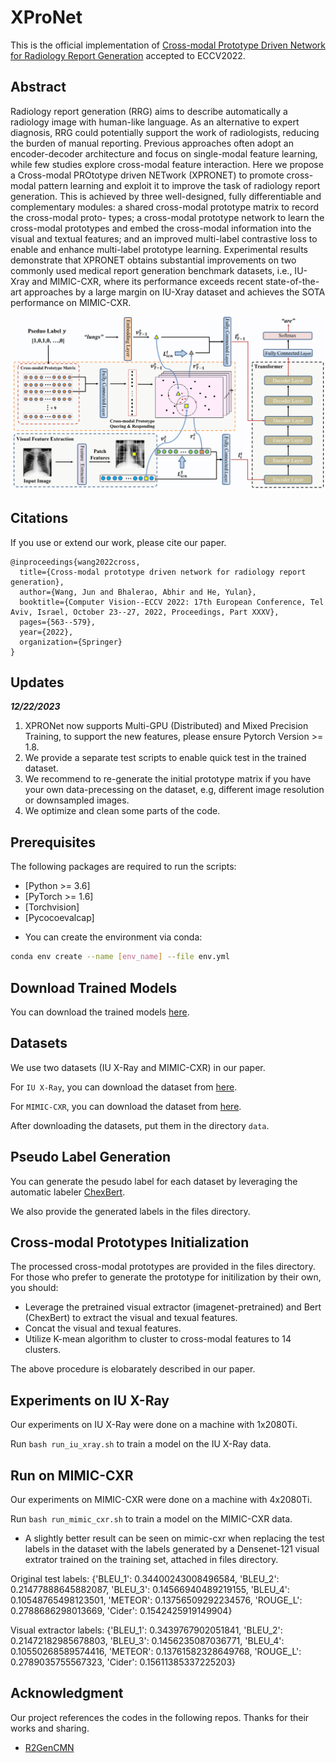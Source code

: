 # XProNet

This is the official implementation of [Cross-modal Prototype Driven Network for Radiology Report Generation](https://arxiv.org/abs/2207.04818) accepted to ECCV2022.

## Abstract

Radiology report generation (RRG) aims to describe automatically a radiology image with human-like language. As an alternative to expert diagnosis, RRG could potentially support the work of radiologists, reducing the burden of manual reporting. Previous approaches often adopt an encoder-decoder architecture and focus on single-modal feature learning, while few studies explore cross-modal feature interaction. Here we propose a Cross-modal PROtotype driven NETwork (XPRONET) to promote cross-modal pattern learning and exploit it to improve the task of radiology report generation. This is achieved by three well-designed, fully differentiable and complementary modules: a shared cross-modal prototype matrix to record the cross-modal proto-
types; a cross-modal prototype network to learn the cross-modal prototypes and embed the cross-modal information into the visual and textual features; and an improved multi-label contrastive loss to enable and enhance multi-label prototype learning. Experimental results demonstrate that XPRONET obtains substantial improvements on two commonly used medical report generation benchmark datasets, i.e., IU-Xray and MIMIC-CXR, where its performance exceeds recent state-of-the-art approaches by a large margin on IU-Xray dataset and achieves the SOTA performance on MIMIC-CXR. 

<img src='architecture.png'>

## Citations

If you use or extend our work, please cite our paper.
```
@inproceedings{wang2022cross,
  title={Cross-modal prototype driven network for radiology report generation},
  author={Wang, Jun and Bhalerao, Abhir and He, Yulan},
  booktitle={Computer Vision--ECCV 2022: 17th European Conference, Tel Aviv, Israel, October 23--27, 2022, Proceedings, Part XXXV},
  pages={563--579},
  year={2022},
  organization={Springer}
}
```

## Updates

***12/22/2023***

1. XPRONet now supports Multi-GPU (Distributed) and Mixed Precision Training, to support the new features, please ensure Pytorch Version >= 1.8.
2. We provide a separate test scripts to enable quick test in the trained dataset.
3. We recommend to re-generate the initial prototype matrix if you have your own data-precessing on the dataset, e.g, different image resolution or downsampled images.
4. We optimize and clean some parts of the code.

## Prerequisites

The following packages are required to run the scripts:
- [Python >= 3.6]
- [PyTorch >= 1.6]
- [Torchvision]
- [Pycocoevalcap]

* You can create the environment via conda:
```bash
conda env create --name [env_name] --file env.yml
```


## Download Trained Models
You can download the trained models [here](https://drive.google.com/drive/folders/1_y_6srL2ZnvDvE_I0YDvdgRzZCNrcMUf?usp=sharing).

## Datasets
We use two datasets (IU X-Ray and MIMIC-CXR) in our paper.

For `IU X-Ray`, you can download the dataset from [here](https://openi.nlm.nih.gov/faq).

For `MIMIC-CXR`, you can download the dataset from [here](https://physionet.org/content/mimic-cxr/2.0.0/).

After downloading the datasets, put them in the directory `data`.

## Pseudo Label Generation
You can generate the pesudo label for each dataset by leveraging the automatic labeler  [ChexBert](https://github.com/stanfordmlgroup/CheXbert).

We also provide the generated labels in the files directory.

## Cross-modal Prototypes Initialization
The processed cross-modal prototypes are provided in the files directory.
For those who prefer to generate the prototype for initilization by their own, you should:
- Leverage the pretrained visual extractor (imagenet-pretrained) and Bert (ChexBert) to extract the visual and texual features.
- Concat the visual and texual features.
- Utilize K-mean algorithm to cluster to cross-modal features to 14 clusters.

The above procedure is elobarately described in our paper.

## Experiments on IU X-Ray
Our experiments on IU X-Ray were done on a machine with 1x2080Ti.

Run `bash run_iu_xray.sh` to train a model on the IU X-Ray data.

## Run on MIMIC-CXR
Our experiments on MIMIC-CXR were done on a machine with 4x2080Ti.

Run `bash run_mimic_cxr.sh` to train a model on the MIMIC-CXR data.

- A slightly better result can be seen on mimic-cxr when replacing the test labels in the dataset with the labels generated by a Densenet-121 visual extrator trained on the training set, attached in files directory.

Original test labels: {'BLEU_1': 0.34400243008496584, 'BLEU_2': 0.21477888645882087, 'BLEU_3': 0.14566940489219155, 'BLEU_4': 0.10548765498123501, 'METEOR': 0.13756509292234576, 'ROUGE_L': 0.2788686298013669, 'Cider': 0.1542425919149904}

Visual extractor labels: {'BLEU_1': 0.3439767902051841, 'BLEU_2': 0.21472182985678803, 'BLEU_3': 0.1456235087036771, 'BLEU_4': 0.10550268589574416, 'METEOR': 0.13761582328649768, 'ROUGE_L': 0.2789035755567323, 'Cider': 0.15611385337225203}


## Acknowledgment
Our project references the codes in the following repos. Thanks for their works and sharing.
- [R2GenCMN](https://github.com/cuhksz-nlp/R2GenCMN)
